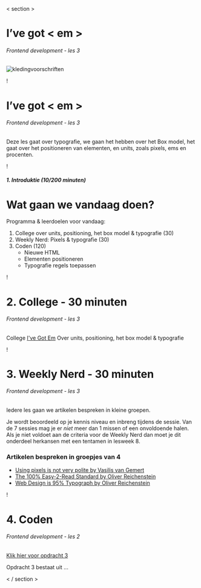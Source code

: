 < section >
# I’ve got < em >
###### Frontend development - les 3

<img src="http://image.spreadshirt.com/image-server/v1/products/110835203/views/1,width=280,height=280.png" alt="kledingvoorschriften">

!

# I’ve got < em >
###### Frontend development - les 3
Deze les gaat over typografie, we gaan het hebben over het Box model, het gaat over het positioneren van elementen, en units, zoals pixels, ems en procenten. 



!

##### 1. Introduktie (10/200 minuten)
# Wat gaan we vandaag doen?

Programma & leerdoelen voor vandaag:

1. College over units, positioning, het box model & typografie (30)
2. Weekly Nerd: Pixels & typografie (30)
3. Coden (120)
	- Nieuwe HTML
	- Elementen positioneren
	- Typografie regels toepassen

!

# 2. College - 30 minuten
###### Frontend development - les 3

College [I've Got Em](http://cmda.github.io/FED1/Colleges/les3-i-ve-got-em/index.html)
Over units, positioning, het box model & typografie


!

# 3. Weekly Nerd - 30 minuten
###### Frontend development - les 3
Iedere les gaan we artikelen bespreken in kleine groepen. 

Je wordt beoordeeld op je kennis niveau en inbreng tijdens de sessie. 
Van de 7 sessies mag je er *niet* meer dan 1 missen of een onvoldoende halen. 
Als je niet voldoet aan de criteria voor de Weekly Nerd 
dan moet je dit onderdeel herkansen met een tentamen in lesweek 8.

### Artikelen bespreken in groepjes van 4

* [Using pixels is not very polite by Vasilis van Gemert](https://vasilis.nl/nerd/using-pixels-polite/)
* [The 100% Easy-2-Read Standard by Oliver Reichenstein](https://ia.net/know-how/100e2r)
* [Web Design is 95% Typograph by Oliver Reichenstein](https://ia.net/know-how/the-web-is-all-about-typography-period)



!

# 4. Coden
###### Frontend development - les 2

[Klik hier voor opdracht 3](http://cmda.github.io/FED1/Opdrachten/les3-opdrachten.html)

Opdracht 3 bestaat uit ...

< / section >



